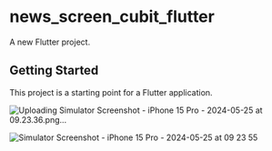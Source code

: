 # news_screen_cubit_flutter

A new Flutter project.

## Getting Started

This project is a starting point for a Flutter application.

![Uploading Simulator Screenshot - iPhone 15 Pro - 2024-05-25 at 09.23.36.png…]()

![Simulator Screenshot - iPhone 15 Pro - 2024-05-25 at 09 23 55](https://github.com/ahmetakay24/news_screen_cubit_flutter/assets/112816543/35b581ce-00d7-4f59-a46f-e9a0b080f87c)
